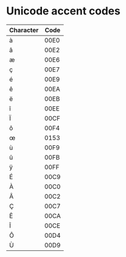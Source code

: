 # Unicode accent codes

| Character | Code         |
|-----------|--------------|
| à         | 00E0        |
| â         | 00E2        |
| æ         | 00E6        |
| ç         | 00E7        |
| é         | 00E9        |
| ê         | 00EA        |
| ë         | 00EB        |
| î         | 00EE        |
| Ï         | 00CF        |
| ô         | 00F4        |
| œ         | 0153        |
| ù         | 00F9        |
| û         | 00FB        |
| ÿ         | 00FF        |
| É         | 00C9        |
| À         | 00C0        |
| Â         | 00C2        |
| Ç         | 00C7        |
| Ê         | 00CA        |
| Î         | 00CE        |
| Ô         | 00D4        |
| Ù         | 00D9        |
